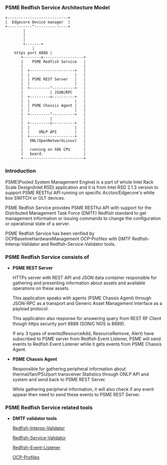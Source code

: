 ### PSME Redfish Service Architecture Model

```
+---------------------------+            
|  Edgecore Device manager  |            
+-----------^---------------+            
	    |                   
	    |                  
	    |                 
	    +-------+       
		    |      
    https port 8888 |     
	   +--------v------------------+                 
	   |    PSME Redfish Service   |                 
	   |                           |                 
	   |  +--------------------+   |                 
	   |  |                    |   |                 
	   |  | PSME REST Server   |   |                 
	   |  |                    |   |                 
	   |  +---------^----------+   |                 
	   |            | JSON|RPC     |                 
	   |  +---------v----------+   |                 
	   |  |                    |   |                 
	   |  | PSME Chassis Agent |   |                 
	   |  |                    |   |                 
	   |  +---------^----------+   |                 
	   |            |              |                 
	   |  +---------v----------+   |                 
	   |  |                    |   |                 
	   |  |    ONLP API        |   |                 
	   |  +--------------------+   |                             
	   |   ONL(OpenNetworkLinux)   |
	   |                           |
	   |   running on X86 CPU      |                 
	   |   board.                  |                 
	   +---------------------------+    
```                        
### Introduction 

  PSME(Pooled System Management Engine) is a part of whole Intel Rack Scale Design(Intel RSD) application and it 
  is from Intel RSD 2.1.3 version to support PSME RESTful API running on specific Accton/Edgecore's white box 
  SWITCH or OLT devices.

  PSME Redfish Service provides PSME RESTful API with support for the Distributed Management Task Force (DMTF) 
  Redfish standard to get management information or issuing commands to change the configuration or operational 
  state of a server. 

  PSME Redfish Service has been verified by OCPBaselineHardwareManagement OCP-Profiles with DMTF Redfish-Interop-Validator and 
  Redfish-Service-Validator tools.

### PSME Redfish Service consists of 

- **PSME REST Server**

    HTTPs server with REST API and JSON data container responsible for gathering and presenting information about 
    assets and available operations on these assets. 

    This application speaks with agents (PSME Chassis Agent) through JSON-RPC as a transport and Generic Asset 
    Management Interface as a payload protocol. 

    This application also response for answering query from REST RF Client though https security port 8888 (SONiC NOS is 8889).

    If any 3 types of events(ResourceAdd, ResourceRemove, Alert) have subscribed to PSME server from Redfish Event Listener, 
    PSME will send events to Redfish Event Listener while it gets events from PSME Chassis Agent.

- **PSME Chassis Agent**

    Responsible for gathering peripheral information about thermal/fan/PSU/port transceiver Statistics through ONLP API and system 
    and send back to PSME REST Server.

    While gathering peripheral information, it will also check if any event appear then need to send these events
    to PSME REST Server.

### PSME Redfish Service related tools 
          
- **DMTF validator tools**

    [Redfish-Interop-Validator](https://github.com/DMTF/Redfish-Interop-Validator)

    [Redfish-Service-Validator](https://github.com/DMTF/Redfish-Service-Validator)
    
    [Redfish-Event-Listener](https://github.com/DMTF/Redfish-Event-Listener)

    [OCP-Profiles](https://github.com/opencomputeproject/OCP-Profiles)
